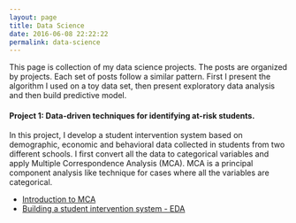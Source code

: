 ```yaml
---
layout: page
title: Data Science
date: 2016-06-08 22:22:22
permalink: data-science
---
```


This page is collection of my data science projects. The posts are organized by projects. Each set of posts follow a similar pattern. First I present the algorithm I used on a toy data set, then present exploratory data analysis and then build predictive model.

#### Project 1: Data-driven techniques for identifying at-risk students.
In this project, I develop a student intervention system based on demographic, economic and behavioral data collected in students from two different schools. I first convert all the data to categorical variables and apply Multiple Correspondence Analysis (MCA). MCA is a principal component analysis like technique for cases where all the variables are categorical.

- [Introduction to MCA](http://vxy10.github.io/2016/06/10/intro-MCA/)
- [Building a student intervention system - EDA](http://vxy10.github.io/2016/06/10/si-EDA/)